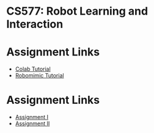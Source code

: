 # CS577: Robot Learning and Interaction

# Assignment Links 
- [Colab Tutorial](tutorials/N01_notebook_tutorial.ipynb)
- [Robomimic Tutorial](tutorials/N02_notebook_tutorial.ipynb)

# Assignment Links 
- [Assignment I](assignment_1/README.md)
- [Assignment II](assignment_2/README.md)

